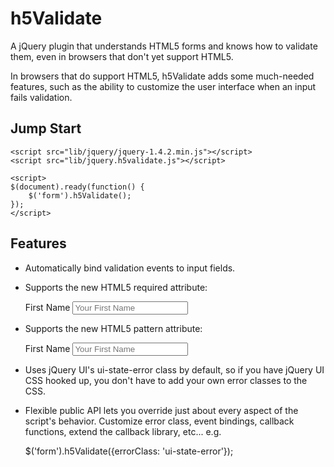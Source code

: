 # h5Validate

A jQuery plugin that understands HTML5 forms and knows how to validate them, even in browsers that don't yet support HTML5.

In browsers that do support HTML5, h5Validate adds some much-needed features, such as the ability to customize the user interface when an input fails validation.

## Jump Start

	<script src="lib/jquery/jquery-1.4.2.min.js"></script>
	<script src="lib/jquery.h5validate.js"></script>

	<script>
	$(document).ready(function() {
		$('form').h5Validate();
	});
	</script>


## Features

* Automatically bind validation events to input fields.

* Supports the new HTML5 required attribute:

	<div><label for="firstName">First Name</label>
		<input id="firstName" name="firstName" type="text" placeholder="Your First Name" title="Your first name must contain at least one letter." required /></div>

* Supports the new HTML5 pattern attribute:

	<div><label for="firstName">First Name</label>
		<input id="firstName" name="firstName" type="text" placeholder="Your First Name" title="Your first name must contain at least one letter." pattern="jQuery" /></div>

* Uses jQuery UI's ui-state-error class by default, so if you have jQuery UI CSS hooked up, you don't have to add your own error classes to the CSS.

* Flexible public API lets you override just about every aspect of the script's behavior. Customize error class, event bindings, callback functions, extend the callback library, etc... e.g.

	$('form').h5Validate({errorClass: 'ui-state-error'});